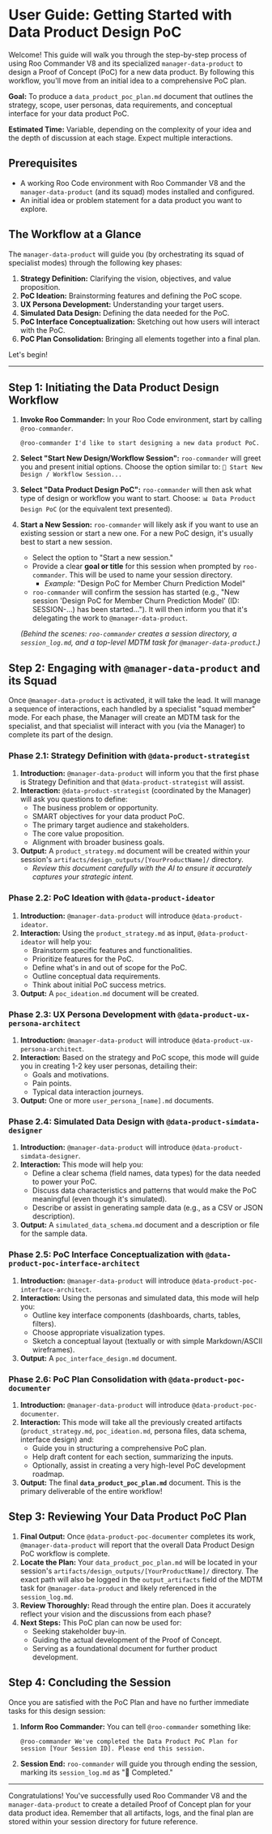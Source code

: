 # User Guide: Getting Started with Data Product Design PoC

Welcome! This guide will walk you through the step-by-step process of using Roo Commander V8 and its specialized `manager-data-product` to design a Proof of Concept (PoC) for a new data product. By following this workflow, you'll move from an initial idea to a comprehensive PoC plan.

**Goal:** To produce a `data_product_poc_plan.md` document that outlines the strategy, scope, user personas, data requirements, and conceptual interface for your data product PoC.

**Estimated Time:** Variable, depending on the complexity of your idea and the depth of discussion at each stage. Expect multiple interactions.

## Prerequisites

*   A working Roo Code environment with Roo Commander V8 and the `manager-data-product` (and its squad) modes installed and configured.
*   An initial idea or problem statement for a data product you want to explore.

## The Workflow at a Glance

The `manager-data-product` will guide you (by orchestrating its squad of specialist modes) through the following key phases:

1.  **Strategy Definition:** Clarifying the vision, objectives, and value proposition.
2.  **PoC Ideation:** Brainstorming features and defining the PoC scope.
3.  **UX Persona Development:** Understanding your target users.
4.  **Simulated Data Design:** Defining the data needed for the PoC.
5.  **PoC Interface Conceptualization:** Sketching out how users will interact with the PoC.
6.  **PoC Plan Consolidation:** Bringing all elements together into a final plan.

Let's begin!

---

## Step 1: Initiating the Data Product Design Workflow

1.  **Invoke Roo Commander:** In your Roo Code environment, start by calling `@roo-commander`.
    ```prompt
    @roo-commander I'd like to start designing a new data product PoC.
    ```
2.  **Select "Start New Design/Workflow Session":**
    `roo-commander` will greet you and present initial options. Choose the option similar to:
    `🚀 Start New Design / Workflow Session...`

3.  **Select "Data Product Design PoC":**
    `roo-commander` will then ask what type of design or workflow you want to start. Choose:
    `📊 Data Product Design PoC` (or the equivalent text presented).

4.  **Start a New Session:**
    `roo-commander` will likely ask if you want to use an existing session or start a new one. For a new PoC design, it's usually best to start a new session.
    *   Select the option to "Start a new session."
    *   Provide a clear **goal or title** for this session when prompted by `roo-commander`. This will be used to name your session directory.
        *   *Example:* "Design PoC for Member Churn Prediction Model"
    *   `roo-commander` will confirm the session has started (e.g., "New session 'Design PoC for Member Churn Prediction Model' (ID: SESSION-...) has been started..."). It will then inform you that it's delegating the work to `@manager-data-product`.

    *(Behind the scenes: `roo-commander` creates a session directory, a `session_log.md`, and a top-level MDTM task for `@manager-data-product`.)*

## Step 2: Engaging with `@manager-data-product` and its Squad

Once `@manager-data-product` is activated, it will take the lead. It will manage a sequence of interactions, each handled by a specialist "squad member" mode. For each phase, the Manager will create an MDTM task for the specialist, and that specialist will interact with you (via the Manager) to complete its part of the design.

### Phase 2.1: Strategy Definition with `@data-product-strategist`

1.  **Introduction:** `@manager-data-product` will inform you that the first phase is Strategy Definition and that `@data-product-strategist` will assist.
2.  **Interaction:** `@data-product-strategist` (coordinated by the Manager) will ask you questions to define:
    *   The business problem or opportunity.
    *   SMART objectives for your data product PoC.
    *   The primary target audience and stakeholders.
    *   The core value proposition.
    *   Alignment with broader business goals.
3.  **Output:** A `product_strategy.md` document will be created within your session's `artifacts/design_outputs/[YourProductName]/` directory.
    *   *Review this document carefully with the AI to ensure it accurately captures your strategic intent.*

### Phase 2.2: PoC Ideation with `@data-product-ideator`

1.  **Introduction:** `@manager-data-product` will introduce `@data-product-ideator`.
2.  **Interaction:** Using the `product_strategy.md` as input, `@data-product-ideator` will help you:
    *   Brainstorm specific features and functionalities.
    *   Prioritize features for the PoC.
    *   Define what's in and out of scope for the PoC.
    *   Outline conceptual data requirements.
    *   Think about initial PoC success metrics.
3.  **Output:** A `poc_ideation.md` document will be created.

### Phase 2.3: UX Persona Development with `@data-product-ux-persona-architect`

1.  **Introduction:** `@manager-data-product` will introduce `@data-product-ux-persona-architect`.
2.  **Interaction:** Based on the strategy and PoC scope, this mode will guide you in creating 1-2 key user personas, detailing their:
    *   Goals and motivations.
    *   Pain points.
    *   Typical data interaction journeys.
3.  **Output:** One or more `user_persona_[name].md` documents.

### Phase 2.4: Simulated Data Design with `@data-product-simdata-designer`

1.  **Introduction:** `@manager-data-product` will introduce `@data-product-simdata-designer`.
2.  **Interaction:** This mode will help you:
    *   Define a clear schema (field names, data types) for the data needed to power your PoC.
    *   Discuss data characteristics and patterns that would make the PoC meaningful (even though it's simulated).
    *   Describe or assist in generating sample data (e.g., as a CSV or JSON description).
3.  **Output:** A `simulated_data_schema.md` document and a description or file for the sample data.

### Phase 2.5: PoC Interface Conceptualization with `@data-product-poc-interface-architect`

1.  **Introduction:** `@manager-data-product` will introduce `@data-product-poc-interface-architect`.
2.  **Interaction:** Using the personas and simulated data, this mode will help you:
    *   Outline key interface components (dashboards, charts, tables, filters).
    *   Choose appropriate visualization types.
    *   Sketch a conceptual layout (textually or with simple Markdown/ASCII wireframes).
3.  **Output:** A `poc_interface_design.md` document.

### Phase 2.6: PoC Plan Consolidation with `@data-product-poc-documenter`

1.  **Introduction:** `@manager-data-product` will introduce `@data-product-poc-documenter`.
2.  **Interaction:** This mode will take all the previously created artifacts (`product_strategy.md`, `poc_ideation.md`, persona files, data schema, interface design) and:
    *   Guide you in structuring a comprehensive PoC plan.
    *   Help draft content for each section, summarizing the inputs.
    *   Optionally, assist in creating a very high-level PoC development roadmap.
3.  **Output:** The final **`data_product_poc_plan.md`** document. This is the primary deliverable of the entire workflow!

## Step 3: Reviewing Your Data Product PoC Plan

1.  **Final Output:** Once `@data-product-poc-documenter` completes its work, `@manager-data-product` will report that the overall Data Product Design PoC workflow is complete.
2.  **Locate the Plan:** Your `data_product_poc_plan.md` will be located in your session's `artifacts/design_outputs/[YourProductName]/` directory. The exact path will also be logged in the `output_artifacts` field of the MDTM task for `@manager-data-product` and likely referenced in the `session_log.md`.
3.  **Review Thoroughly:** Read through the entire plan. Does it accurately reflect your vision and the discussions from each phase?
4.  **Next Steps:** This PoC plan can now be used for:
    *   Seeking stakeholder buy-in.
    *   Guiding the actual development of the Proof of Concept.
    *   Serving as a foundational document for further product development.

## Step 4: Concluding the Session

Once you are satisfied with the PoC Plan and have no further immediate tasks for this design session:

1.  **Inform Roo Commander:** You can tell `@roo-commander` something like:
    ```prompt
    @roo-commander We've completed the Data Product PoC Plan for session [Your Session ID]. Please end this session.
    ```
2.  **Session End:** `roo-commander` will guide you through ending the session, marking its `session_log.md` as "🏁 Completed."

---

Congratulations! You've successfully used Roo Commander V8 and the `manager-data-product` to create a detailed Proof of Concept plan for your data product idea. Remember that all artifacts, logs, and the final plan are stored within your session directory for future reference.